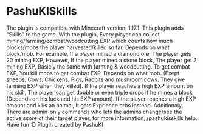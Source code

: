# PashuKISkills
The plugin is compatible with Minecraft version: 1.17.1.
This plugin adds "Skills" to the game.
With the plugin, Every player can collect mining/farming/combat/woodcutting EXP which counts how much blocks/mobs the player harvested/killed so far, Depends on what block/mob.
For example, If a player mined a diamond ore, The player gets 20 mining EXP, However, If the player mined a stone block, The player get 2 mining EXP, Basicly the same with farming & woodcutting.
To get combat EXP, You kill mobs to get combat EXP, Depends on what mob. (Exept sheeps, Cows, Chickens, Pigs, Rabbits and mushroom cows. They give farming EXP when they killed).
If the player reaches a high EXP amount on his skill, The player can get double or even triple drops if he mines a block (Depends on his luck and his EXP amount). If the player reaches a high EXP amount and kills an animal, It gets Exprience orbs instead.
Additionaly, There are admin-only commands who lets the admins change/see the active score of their target player, for more information, /pashukisskills help.
Have fun :D
Plugin created by PashuKI
